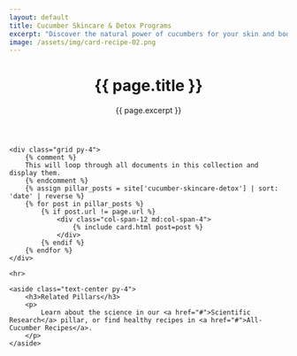 ```yaml
---
layout: default
title: Cucumber Skincare & Detox Programs
excerpt: "Discover the natural power of cucumbers for your skin and body. Explore our DIY beauty recipes, detox water plans, and expert advice for a refreshed and glowing you."
image: /assets/img/card-recipe-02.png
---
```


<div class="container py-4">
    <header class="text-center">
        <h1>{{ page.title }}</h1>
        <p class="lead">{{ page.excerpt }}</p>
    </header>

    <div class="grid py-4">
        {% comment %}
        This will loop through all documents in this collection and display them.
        {% endcomment %}
        {% assign pillar_posts = site['cucumber-skincare-detox'] | sort: 'date' | reverse %}
        {% for post in pillar_posts %}
            {% if post.url != page.url %}
                <div class="col-span-12 md:col-span-4">
                    {% include card.html post=post %}
                </div>
            {% endif %}
        {% endfor %}
    </div>

    <hr>

    <aside class="text-center py-4">
        <h3>Related Pillars</h3>
        <p>
            Learn about the science in our <a href="#">Scientific Research</a> pillar, or find healthy recipes in <a href="#">All-Cucumber Recipes</a>.
        </p>
    </aside>

</div>

